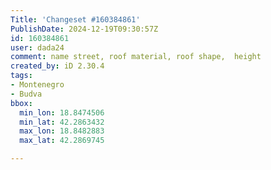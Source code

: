 ```yaml
---
Title: 'Changeset #160384861'
PublishDate: 2024-12-19T09:30:57Z
id: 160384861
user: dada24
comment: name street, roof material, roof shape,  height
created_by: iD 2.30.4
tags:
- Montenegro
- Budva
bbox:
  min_lon: 18.8474506
  min_lat: 42.2863432
  max_lon: 18.8482883
  max_lat: 42.2869745

---
```

